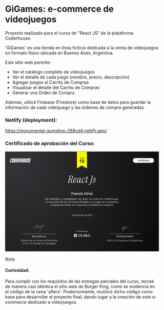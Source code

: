 # GiGames: e-commerce de videojuegos
Proyecto realizado para el curso de "React JS" de la plataforma Coderhouse.

'GiGames' es una tienda en línea ficticia dedicada a la venta de videojuegos en formato físico ubicada en Buenos Aires, Argentina. 

Este sitio web permite:
- Ver el catálogo completo de videojuegos
- Ver el detalle de cada juego (nombre, precio, descripción)
- Agregar juegos al Carrito de Compras
- Visualizar el detalle del Carrito de Compras
- Generar una Orden de Compra

Además, utilicé Firebase (Firestore) como base de datos para guardar la información de cada videojuego y las órdenes de compra generadas.

### Netlify (deployment): 
https://monumental-gumption-288cd4.netlify.app/

### Certificado de aprobación del Curso: 

![Imagen del Certificado](https://github.com/CirmiFrancis/coderhouse-reactjs/blob/final/certificate.png?raw=true)

> [!NOTE]
> #### Curiosidad:
> Para cumplir con los requisitos de las entregas parciales del curso, recreé de manera casi idéntica el sitio web de Burger King, como se evidencia en el código de la rama 'afters'. Posteriormente, reutilicé dicho código como base para desarrollar el proyecto final, dando lugar a la creación de este e-commerce dedicado a videojuegos.
